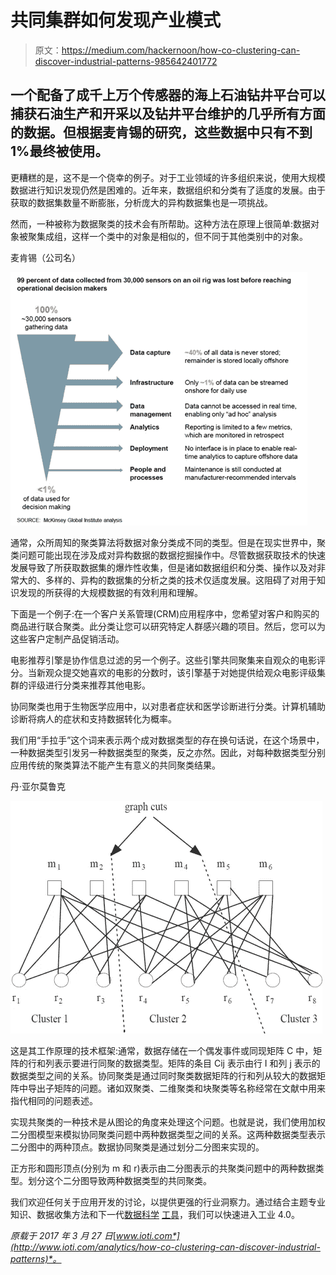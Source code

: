 # 共同集群如何发现产业模式

> 原文：<https://medium.com/hackernoon/how-co-clustering-can-discover-industrial-patterns-985642401772>

## 一个配备了成千上万个传感器的海上石油钻井平台可以捕获石油生产和开采以及钻井平台维护的几乎所有方面的数据。但根据麦肯锡的研究，这些数据中只有不到 1%最终被使用。

更糟糕的是，这不是一个侥幸的例子。对于工业领域的许多组织来说，使用大规模数据进行知识发现仍然是困难的。近年来，数据组织和分类有了适度的发展。由于获取的数据集数量不断膨胀，分析庞大的异构数据集也是一项挑战。

然而，一种被称为数据聚类的技术会有所帮助。这种方法在原理上很简单:数据对象被聚集成组，这样一个类中的对象是相似的，但不同于其他类别中的对象。

麦肯锡（公司名）

![](img/cc9c3cc957d88d20dce555ef5dd5304b.png)

通常，众所周知的聚类算法将数据对象分类成不同的类型。但是在现实世界中，聚类问题可能出现在涉及成对异构数据的数据挖掘操作中。尽管数据获取技术的快速发展导致了所获取数据集的爆炸性收集，但是诸如数据组织和分类、操作以及对非常大的、多样的、异构的数据集的分析之类的技术仅适度发展。这阻碍了对用于知识发现的所获得的大规模数据的有效利用和理解。

下面是一个例子:在一个客户关系管理(CRM)应用程序中，您希望对客户和购买的商品进行联合聚类。此分类让您可以研究特定人群感兴趣的项目。然后，您可以为这些客户定制产品促销活动。

电影推荐引擎是协作信息过滤的另一个例子。这些引擎共同聚集来自观众的电影评分。当新观众提交她喜欢的电影的分数时，该引擎基于对她提供给观众电影评级集群的评级进行分类来推荐其他电影。

协同聚类也用于生物医学应用中，以对患者症状和医学诊断进行分类。计算机辅助诊断将病人的症状和支持数据转化为概率。

我们用“手拉手”这个词来表示两个成对数据类型的存在换句话说，在这个场景中，一种数据类型引发另一种数据类型的聚类，反之亦然。因此，对每种数据类型分别应用传统的聚类算法不能产生有意义的共同聚类结果。

丹·亚尔莫鲁克

![](img/39d46f572c1c7bd06beccbe3618f3695.png)

这是其工作原理的技术框架:通常，数据存储在一个偶发事件或同现矩阵 C 中，矩阵的行和列表示要进行同聚的数据类型。矩阵的条目 Cij 表示由行 I 和列 j 表示的数据类型之间的关系。协同聚类是通过同时聚类数据矩阵的行和列从较大的数据矩阵中导出子矩阵的问题。诸如双聚类、二维聚类和块聚类等名称经常在文献中用来指代相同的问题表述。

实现共聚类的一种技术是从图论的角度来处理这个问题。也就是说，我们使用加权二分图模型来模拟协同聚类问题中两种数据类型之间的关系。这两种数据类型表示二分图中的两种顶点。数据协同聚类是通过划分二分图来实现的。

正方形和圆形顶点(分别为 m 和 r)表示由二分图表示的共聚类问题中的两种数据类型。划分这个二分图导致两种数据类型的共同聚类。

我们欢迎任何关于应用开发的讨论，以提供更强的行业洞察力。通过结合主题专业知识、数据收集方法和下一代[数据科学](https://hackernoon.com/tagged/data-science) [工具](https://hackernoon.com/tagged/tools)，我们可以快速进入工业 4.0。

*原载于 2017 年 3 月 27 日*[*www.ioti.com*](http://www.ioti.com/analytics/how-co-clustering-can-discover-industrial-patterns)*。*